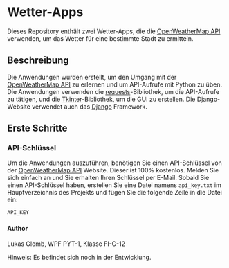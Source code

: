 # Wetter-Apps



Dieses Repository enthält zwei Wetter-Apps, die die [OpenWeatherMap API](https://openweathermap.org/api) verwenden, um das Wetter für eine bestimmte Stadt zu ermitteln.



## Beschreibung



Die Anwendungen wurden erstellt, um den Umgang mit der [OpenWeatherMap API](https://openweathermap.org/api) zu erlernen und um API-Aufrufe mit Python zu üben. Die Anwendungen verwenden die [requests](https://requests.readthedocs.io/en/master/)-Bibliothek, um die API-Aufrufe zu tätigen, und die [Tkinter](https://tkdocs.com/)-Bibliothek, um die GUI zu erstellen. Die Django-Website verwendet auch das [Django](https://www.djangoproject.com/) Framework.



## Erste Schritte



### API-Schlüssel



Um die Anwendungen auszuführen, benötigen Sie einen API-Schlüssel von der [OpenWeatherMap API](https://openweathermap.org/api) Website. Dieser ist 100% kostenlos. Melden Sie sich einfach an und Sie erhalten Ihren Schlüssel per E-Mail. Sobald Sie einen API-Schlüssel haben, erstellen Sie eine Datei namens `api_key.txt` im Hauptverzeichnis des Projekts und fügen Sie die folgende Zeile in die Datei ein:



```python
API_KEY
```

#### Author

Lukas Glomb, WPF PYT-1, Klasse FI-C-12

Hinweis: Es befindet sich noch in der Entwicklung.